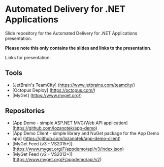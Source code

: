 # Automated Delivery for .NET Applications
Slide repository for the Automated Delivery for .NET Applications presentation. 

**Please note this only contains the slides and links to the presentation.**

Links for presentation:

## Tools
* [JetBrain's TeamCity] (https://www.jetbrains.com/teamcity/)
* [Octopus Deploy] (https://octopus.com/)
* [MyGet] (https://www.myget.org/)

## Repositories
* [App Demo - simple ASP.NET MVC/Web API application] (https://github.com/lozanotek/app-demo)
* [App Demo Client - simple library and NuGet package for the App Demo app] (https://github.com/lozanotek/app-demo-client)
* [MyGet Feed (v3 - VS2015+)] (https://www.myget.org/F/appdemo/api/v3/index.json)
* [MyGet Feed (v2 - VS2012+)] (https://www.myget.org/F/appdemo/api/v2)

